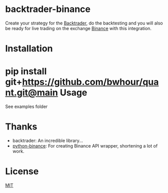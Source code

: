 # backtrader-binance

Create your strategy for the [Backtrader](https://www.backtrader.com), do the backtesting and you will also be ready for live trading on the exchange [Binance](https://www.binance.com/pt-PT/register?ref=D9K8QI13) with this integration.

Installation
============
pip install git+https://github.com/bwhour/quant.git@main
Usage
=====

See examples folder

Thanks
======

- backtrader: An incredible library...
- [python-binance](https://github.com/sammchardy/python-binance): For creating Binance API wrapper, shortening a lot of work.

License
=======

[MIT](https://choosealicense.com/licenses/mit)
